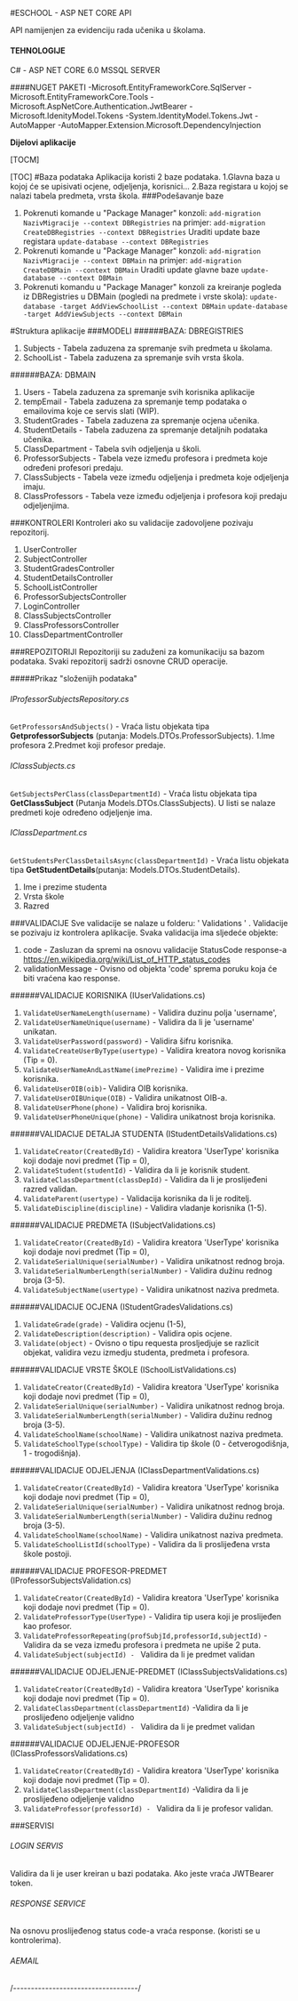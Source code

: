#ESCHOOL - ASP NET CORE API

API namijenjen za evidenciju rada učenika u školama. 

#### TEHNOLOGIJE
C# - ASP NET CORE 6.0
MSSQL SERVER


####NUGET PAKETI
-Microsoft.EntityFrameworkCore.SqlServer
-Microsoft.EntityFrameworkCore.Tools
-Microsoft.AspNetCore.Authentication.JwtBearer
-Microsoft.IdenityModel.Tokens
-System.IdentityModel.Tokens.Jwt
-AutoMapper
-AutoMapper.Extension.Microsoft.DependencyInjection

**Dijelovi aplikacije**

[TOCM]

[TOC]
#Baza podataka
Aplikacija koristi 2 baze podataka. 
1.Glavna baza u kojoj će se upisivati ocjene, odjeljenja, korisnici...
2.Baza registara u kojoj se nalazi tabela predmeta, vrsta škola.
###Podešavanje baze
1. Pokrenuti komande u "Package Manager" konzoli:
`add-migration NazivMigracije --context DBRegistries`
na primjer:
`add-migration CreateDBRegistries --context DBRegistries`
Uraditi update baze registara
`update-database --context DBRegistries`
2. Pokrenuti komande u "Package Manager" konzoli:
`add-migration NazivMigracije --context DBMain`
na primjer:
`add-migration CreateDBMain --context DBMain`
Uraditi update glavne baze
`update-database --context DBMain`
3. Pokrenuti komandu u "Package Manager" konzoli za kreiranje pogleda iz DBRegistries u DBMain (pogledi na predmete i vrste skola):
`update-database -target AddViewSchoolList --context DBMain`
`update-database -target AddViewSubjects --context DBMain`

#Struktura aplikacije
###MODELI
######BAZA: DBREGISTRIES
1. Subjects - Tabela zaduzena za spremanje svih predmeta u školama.
2. SchoolList - Tabela zaduzena za spremanje svih vrsta škola.

######BAZA: DBMAIN
1. Users - Tabela zaduzena za spremanje svih korisnika aplikacije
2. tempEmail - Tabela zaduzena za spremanje temp podataka o emailovima koje ce servis slati (WIP).
3. StudentGrades - Tabela zaduzena za spremanje ocjena učenika.
4. StudentDetails - Tabela zaduzena za spremanje detaljnih podataka učenika.
5.  ClassDepartment - Tabela svih odjeljenja u školi.
6. ProfessorSubjects - Tabela veze između profesora i predmeta koje određeni profesori predaju.
7. ClassSubjects - Tabela veze između odjeljenja i predmeta koje odjeljenja imaju.
8. ClassProfessors - Tabela veze između odjeljenja i profesora koji predaju odjeljenjima.

###KONTROLERI
Kontroleri ako su validacije zadovoljene pozivaju repozitorij. 

1. UserController
2. SubjectController
3. StudentGradesController
4. StudentDetailsController
5. SchoolListController
6. ProfessorSubjectsController
7. LoginController
8. ClassSubjectsController
9. ClassProfessorsController
10. ClassDepartmentController

###REPOZITORIJI
Repozitoriji su zaduženi za komunikaciju sa bazom podataka.
Svaki repozitorij sadrži osnovne CRUD operacije. 

#####Prikaz "složenijih podataka"

###### IProfessorSubjectsRepository.cs
`GetProfessorsAndSubjects()` - Vraća listu objekata tipa **GetprofessorSubjects** (putanja: Models.DTOs.ProfessorSubjects). 
1.Ime profesora 
2.Predmet koji profesor predaje.

###### IClassSubjects.cs
`GetSubjectsPerClass(classDepartmentId)` - Vraća listu objekata tipa **GetClassSubject** (Putanja Models.DTOs.ClassSubjects).
U listi se nalaze predmeti koje određeno odjeljenje ima. 

###### IClassDepartment.cs
`GetStudentsPerClassDetailsAsync(classDepartmentId)` - Vraća listu objekata tipa **GetStudentDetails**(putanja: Models.DTOs.StudentDetails).
1.  Ime i prezime studenta
2. Vrsta škole
3. Razred

###VALIDACIJE
Sve validacije se nalaze u folderu: '  Validations ' .
Validacije se pozivaju iz kontrolera aplikacije. Svaka validacija ima sljedeće objekte:
1. code - Zasluzan da spremi na osnovu validacije StatusCode response-a https://en.wikipedia.org/wiki/List_of_HTTP_status_codes
2. validationMessage - Ovisno od objekta 'code' sprema poruku koja će biti vraćena kao response.

######VALIDACIJE KORISNIKA (IUserValidations.cs)
1. `ValidateUserNameLength(username)` - Validira duzinu polja 'username',
2. `ValidateUserNameUnique(username)` - Validira da li je 'username' unikatan.
3. `ValidateUserPassword(password)` - Validira šifru korisnika.
4. `ValidateCreateUserByType(usertype)` - Validira kreatora novog korisnika (Tip = 0).
5. `ValidateUserNameAndLastName(imePrezime)` - Validira ime i prezime korisnika.
6. `ValidateUserOIB(oib)`- Validira OIB korisnika.
7. `ValidateUserOIBUnique(OIB)` - Validira unikatnost OIB-a.
8. `ValidateUserPhone(phone)` - Validira broj korisnika. 
9. `ValidateUserPhoneUnique(phone)` - Validira unikatnost broja korisnika.

######VALIDACIJE DETALJA STUDENTA (IStudentDetailsValidations.cs)
1. `ValidateCreator(CreatedById)` - Validira kreatora 'UserType' korisnika koji dodaje novi predmet (Tip = 0),
2. `ValidateStudent(studentId)` - Validira da li je korisnik student.
3. `ValidateClassDepartment(classDepId)` - Validira da li je proslijeđeni razred validan.
4. `ValidateParent(usertype)` - Validacija korisnika da li je roditelj.
5. `ValidateDiscipline(discipline)` - Validira vladanje korisnika (1-5).

######VALIDACIJE PREDMETA (ISubjectValidations.cs)
1. `ValidateCreator(CreatedById)` - Validira kreatora 'UserType' korisnika koji dodaje novi predmet (Tip = 0),
2. `ValidateSerialUnique(serialNumber)` - Validira unikatnost rednog broja.
3. `ValidateSerialNumberLength(serialNumber)` - Validira dužinu rednog broja (3-5).
4. `ValidateSubjectName(usertype)` - Validira unikatnost naziva predmeta.

######VALIDACIJE OCJENA (IStudentGradesValidations.cs)
1. `ValidateGrade(grade)` - Validira ocjenu (1-5),
2. `ValidateDescription(description)` - Validira opis ocjene.
3. `Validate(object)` - Ovisno o tipu requesta prosljedjuje se razlicit objekat, validira vezu izmedju studenta, predmeta i profesora. 

######VALIDACIJE VRSTE ŠKOLE (ISchoolListValidations.cs)
1. `ValidateCreator(CreatedById)` - Validira kreatora 'UserType' korisnika koji dodaje novi predmet (Tip = 0),
2. `ValidateSerialUnique(serialNumber)` - Validira unikatnost rednog broja.
3. `ValidateSerialNumberLength(serialNumber)` - Validira dužinu rednog broja (3-5).
4. `ValidateSchoolName(schoolName)` - Validira unikatnost naziva predmeta.
5. `ValidateSchoolType(schoolType)` - Validira tip škole (0 - četverogodišnja, 1 - trogodišnja).

######VALIDACIJE ODJELJENJA (IClassDepartmentValidations.cs)
1. `ValidateCreator(CreatedById)` - Validira kreatora 'UserType' korisnika koji dodaje novi predmet (Tip = 0),
2. `ValidateSerialUnique(serialNumber)` - Validira unikatnost rednog broja.
3. `ValidateSerialNumberLength(serialNumber)` - Validira dužinu rednog broja (3-5).
4. `ValidateSchoolName(schoolName)` - Validira unikatnost naziva predmeta.
5. `ValidateSchoolListId(schoolType)` - Validira da li proslijeđena vrsta škole postoji.

######VALIDACIJE PROFESOR-PREDMET (IProfessorSubjectsValidation.cs)
1. `ValidateCreator(CreatedById)` - Validira kreatora 'UserType' korisnika koji dodaje novi predmet (Tip = 0).
2. `ValidateProfessorType(UserType)` - Validira tip usera koji je proslijeđen kao profesor.
3. `ValidateProfessorRepeating(profSubjId,professorId,subjectId)` - Validira da se veza između profesora i predmeta ne upiše 2 puta. 
4. `ValidateSubject(subjectId) - ` Validira da li je predmet validan

######VALIDACIJE ODJELJENJE-PREDMET (IClassSubjectsValidations.cs)
1. `ValidateCreator(CreatedById)` - Validira kreatora 'UserType' korisnika koji dodaje novi predmet (Tip = 0).
2. `ValidateClassDepartment(classDepartmentId)` -Validira da li je proslijeđeno odjeljenje validno
3. `ValidateSubject(subjectId) - ` Validira da li je predmet validan

######VALIDACIJE ODJELJENJE-PROFESOR (IClassProfessorsValidations.cs)
1. `ValidateCreator(CreatedById)` - Validira kreatora 'UserType' korisnika koji dodaje novi predmet (Tip = 0).
2. `ValidateClassDepartment(classDepartmentId)` -Validira da li je proslijeđeno odjeljenje validno
3. `ValidateProfessor(professorId) - ` Validira da li je profesor validan.


###SERVISI
###### LOGIN SERVIS
Validira da li je user kreiran u bazi podataka. Ako jeste vraća JWTBearer token.
###### RESPONSE SERVICE 
Na osnovu proslijeđenog status code-a vraća response. (koristi se u kontrolerima).
###### AEMAIL
/-----------------------------------/